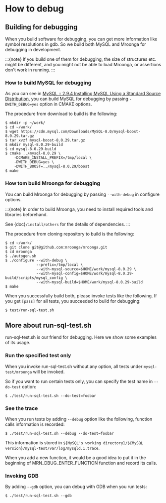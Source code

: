 # How to debug

## Building for debugging

When you build software for debugging, you can get more information like symbol resolutions in gdb. So we build both MySQL and Mroonga for debugging in development.

:::{note}
If you build one of them for debugging, the size of structures etc. might be different, and you might not be able to load Mroonga, or assertions don't work in running.
:::

### How to build MySQL for debugging

As you can see in [MySQL :: 2.9.4 Installing MySQL Using a Standard Source Distribution](https://dev.mysql.com/doc/refman/8.0/en/installing-source-distribution.html), you can build MySQL for debugging by passing `-DWITH_DEBUG=yes` option in CMAKE options.

The procedure from download to build is the following:

```console
$ mkdir -p ~/work/
$ cd ~/work/
$ wget https://cdn.mysql.com/Downloads/MySQL-8.0/mysql-boost-8.0.29.tar.gz
$ tar xvzf mysql-boost-8.0.29.tar.gz
$ mkdir mysql-8.0.29-build
$ cd mysql-8.0.29-build
$ cmake ../mysql-8.0.29 \
    -DCMAKE_INSTALL_PREFIX=/tmp/local \
    -DWITH_DEBUG=yes \
    -DWITH_BOOST=../mysql-8.0.29/boost
$ make
```

### How tom build Mroonga for debugging

You can build Mroonga for debugging by passing `--with-debug` in configure options.

:::{note}
In order to build Mroonga, you need to install required tools and libraries beforehand.

See {doc}`/install/others` for the details of dependencies.
:::

The procedure from cloning repository to build is the following:

```console
$ cd ~/work/
$ git clone git@github.com:mroonga/mroonga.git
$ cd mroonga
$ ./autogen.sh
$ ./configure --with-debug \
              --prefix=/tmp/local \
              --with-mysql-source=$HOME/work/mysql-8.0.29 \
              --with-mysql-config=$HOME/work/mysql-8.0.29-build/scripts/mysql_config \
              --with-mysql-build=$HOME/work/mysql-8.0.29-build
$ make
```

When you successfully build both, please invoke tests like the following. If you get `[pass]` for all tests, you succeeded to build for debugging:

```console
$ test/run-sql-test.sh
```

## More about run-sql-test.sh

run-sql-test.sh is our friend for debugging. Here we show some examples of its usage.

### Run the specified test only

When you invoke run-sql-test.sh without any option, all tests under `mysql-test/mroonga` will be invoked.

So if you want to run certain tests only, you can specify the test name in `--do-test` option:

```console
$ ./test/run-sql-test.sh --do-test=foobar
```

### See the trace

When you run tests by adding `--debug` option like the following, function calls information is recorded:

```console
$ ./test/run-sql-test.sh --debug --do-test=foobar
```

This information is stored in `${MySQL's working directory}/${MySQL version}/mysql-test/var/log/mysqld.1.trace`.

When you add a new function, it would be a good idea to put it in the beginning of MRN_DBUG_ENTER_FUNCTION function and record its calls.

### Invoking GDB

By adding `--gdb` option, you can debug with GDB when you run tests:

```console
$ ./test/run-sql-test.sh --gdb
```

